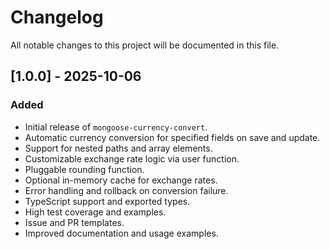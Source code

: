# Changelog

All notable changes to this project will be documented in this file.

## [1.0.0] - 2025-10-06
### Added
- Initial release of `mongoose-currency-convert`.
- Automatic currency conversion for specified fields on save and update.
- Support for nested paths and array elements.
- Customizable exchange rate logic via user function.
- Pluggable rounding function.
- Optional in-memory cache for exchange rates.
- Error handling and rollback on conversion failure.
- TypeScript support and exported types.
- High test coverage and examples.
- Issue and PR templates.
- Improved documentation and usage examples.
